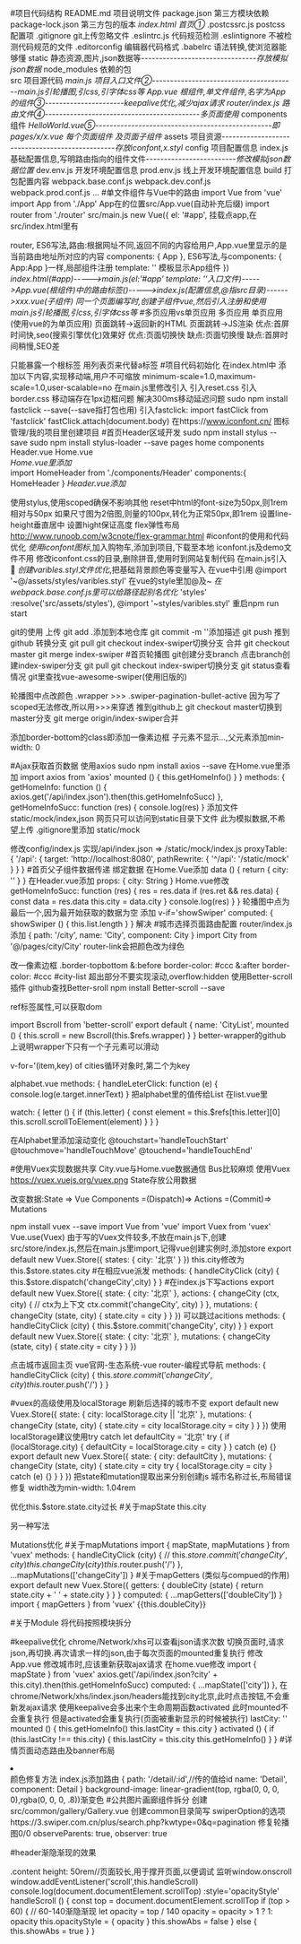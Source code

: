 #项目代码结构
README.md           项目说明文件
package.json        第三方模块依赖
package-lock.json   第三方包的版本
*index.html          首页①*
.postcssrc.js       postcss配置项
.gitignore          git上传忽略文件
.eslintrc.js        代码规范检测
.eslintignore       不被检测代码规范的文件
.editorconfig       编辑器代码格式
.babelrc            语法转换,使浏览器能够懂
static              静态资源,图片,json数据等--------------------------------*存放模拟json数据*
node_modules        依赖的包  
src                 项目源代码
    *main.js         项目入口文件②*----------------------------------------*main.js引轮播图,引css,引字体css等*
    *App.vue         根组件,单文件组件,名字为App的组件③*----------------------*keepalive优化,减少ajax请求*
    *router/index.js 路由文件④*-------------------------------------------*多页面使用*
    components      组件
        *HelloWorld.vue⑤*-------------------------------------------------*即pages/x/x.vue 每个页面组件 及页面子组件*
    assets          项目资源------------------------------------------------*存放iconfont,x.styl*
config              项目配置信息
    index.js        基础配置信息,写明路由指向的组件文件-------------------------*修改模拟json数据位置*
    dev.env.js      开发环境配置信息
    prod.env.js     线上开发环境配置信息
build               打包配置内容
    webpack.base.conf.js
    webpack.dev.conf.js
    webpack.prod.conf.js
    ...
#单文件组件与Vue中的路由
import Vue from 'vue'
import App from './App'     App在的位置src/App.vue(自动补充后缀)
import router from './router'
src/main.js
new Vue({
  el: '#app',               挂载点app,在src/index.html里有 <div id="app"></div>
  router,                   ES6写法,路由:根据网址不同,返回不同的内容给用户,App.vue里<router-view/>显示的是当前路由地址所对应的内容
  components: { App },      ES6写法,与components: { App:App }一样,局部组件注册
  template: '<App/>'        模板显示App组件
})
*index.html(#app)----->main.js(el:'#app' template: '<App/>'入口文件)----->App.vue(根组件)中的路由标签(<router-view/>)----->index.js(配置信息,@指src目录)------>xxx.vue(子组件)*
*同一个页面编写时,创建子组件vue,然后引入注册和使用*
*main.js引轮播图,引css,引字体css等*
#多页应用vs单页应用
多页应用                                                    单页应用(使用vue的为单页应用)
页面跳转->返回新的HTML                                        页面跳转->JS渲染
优点:首屏时间快,seo(搜索引擎优化)效果好                         优点:页面切换快
缺点:页面切换慢                                              缺点:首屏时间稍慢,SEO差

<template></template>只能暴露一个根标签
用<router-link to='/list'>列表页</router-link>来代替a标签
#项目代码初始化
在index.html中
    添加以下内容,实现移动端,用户不可缩放
    minimum-scale=1.0,maximum-scale=1.0,user-scalable=no
在main.js里修改引入
    引入reset.css
    引入border.css 移动端存在1px边框问题
    解决300ms移动延迟问题
        sudo npm install fastclick --save(--save指打包也用)
        引入fastclick:
            import fastClick from 'fastclick'
            fastClick.attach(document.body)
在https://www.iconfont.cn/ 图标管理/我的项目里创建项目
#首页Header区域开发
sudo npm install stylus --save
sudo npm install stylus-loader --save
pages
    home
        components
            Header.vue
    Home.vue   
*Home.vue里添加*            
import HomeHeader from './components/Header'
components:{
    HomeHeader
}
<home-header></home-header>
*Header.vue添加*
<style lang="stylus" scoped></style>
使用stylus,使用scoped确保不影响其他
reset中html的font-size为50px,则1rem相对与50px
如果尺寸图为2倍图,则量的100px,转化为正常50px,即1rem
设置line-height垂直居中
设置hight保证高度
flex弹性布局
http://www.runoob.com/w3cnote/flex-grammar.html
#iconfont的使用和代码优化
*使用iconfont图标*,加入购物车,添加到项目,下载至本地
iconfont.js及demo文件不用
修改iconfont.css的目录,删除拼音,使用时到网站复制代码
在main.js引入
<span class="iconfont">&#xe624;</span>
*创建varibles.styl文件优化*,把基础背景颜色等变量写入
在vue中引用    @import '~@/assets/styles/varibles.styl' 在vue的style里加@及~
*在webpack.base.conf.js里可以给路径起别名优化*
 'styles' :resolve('src/assets/styles'),
 @import '~styles/varibles.styl'
重启npm run start

git的使用 
        上传
        git add .添加到本地仓库
        git commit -m ''添加描述
        git push   推到github
        转换分支
        git pull
        git checkout index-swiper切换分支
        合并
        git checkout master
        git merge index-swiper
#首页轮播图
git创建分支branch
    点击branch创建index-swiper分支
    git pull
    git checkout index-swiper切换分支
    git status查看情况
git里查找vue-awesome-swiper(使用旧版的)
<style lang="stylus" scoped>
    .wrapper
        width: 100%
        height: 0
        overflow: hidden
        padding-bottom: 31.25%//宽高比
        .swiper-img
            width: 100%
</style>
轮播图中点改颜色
.wrapper >>> .swiper-pagination-bullet-active
因为写了scoped无法修改,所以用>>>来穿透
推到github上
git checkout master切换到master分支
git merge  origin/index-swiper合并


添加border-bottom的class即添加一像素边框
子元素不显示...,父元素添加min-width: 0

#Ajax获取首页数据
使用axios
sudo npm install axios --save
在Home.vue里添加
import axios from 'axios'
mounted () {
    this.getHomeInfo()
  }
}
methods: {
    getHomeInfo: function () {
        axios.get('/api/index.json').then(this.getHomeInfoSucc)
    },
    getHomeInfoSucc: function (res) {
      console.log(res)
    }
添加文件
static/mock/index,json
网页只可以访问到static目录下文件
此为模拟数据,不希望上传
.gitignore里添加
static/mock

修改config/index.js
实现/api/index.json => /static/mock/index.js
proxyTable: {
        '/api': {
            target: 'http://localhost:8080',
            pathRewrite: {
                '^/api': '/static/mock'
            }
        }
    }
#首页父子组件数据传递
绑定数据
在Home.Vue添加
data () {
    return {
        city: ''
    }
  }
<home-header :city='city'></home-header>
在Header.vue添加
props: {
    city: String
  }
Home.vue修改
getHomeInfoSucc: function (res) {
      res = res.data
      if (res.ret && res.data) {
        const data = res.data
        this.city = data.city
      }
      console.log(res)
    }
  }
轮播图中点为最后一个,因为最开始获取的数据为空
添加
v-if='showSwiper'
computed: {
    showSwiper () {
      this.list.length
    }
  }
解决
#城市选择页面路由配置
router/index.js添加
{
      path: '/city',
      name: 'City',
      component: City
    }
import City from '@/pages/city/City'
<router-link to='/city'></router-link>
router-link会把颜色改为绿色

改一像素边框
.border-topbottom
     &:before
         border-color: #ccc
     &:after
         border-color: #ccc
#city-list
超出部分不要实现滚动,overflow:hidden
使用Better-scroll插件
github查找Better-sroll
npm install Better-scroll --save

ref标签属性,可以获取dom
<div class="list" ref="wrapper">
import Bscroll from 'better-scroll'
export default {
  name: 'CityList',
  mounted () {
    this.scroll = new Bscroll(this.$refs.wrapper)
  }
}
better-wrapper的github上说明wrapper下只有一个子元素可以滑动

v-for='(item,key) of cities循环对象时,第二个为key

alphabet.vue
methods: {
    handleLeterClick: function (e) {
      console.log(e.target.innerText)
    }
把alphabet里的值传给List
在list.vue里
 <div class="area" v-for='(item,key) of cities' :key='key' :ref='key'>
 watch: {
    letter () {
      if (this.letter) {
        const element = this.$refs[this.letter][0]
        this.scroll.scrollToElement(element)
      }
    }
  }

在Alphabet里添加滚动变化
@touchstart='handleTouchStart'
@touchmove='handleTouchMove'
@touchend='handleTouchEnd'

#使用Vuex实现数据共享
City.vue与Home.vue数据通信
Bus比较麻烦
使用Vuex
https://vuex.vuejs.org/vuex.png
State存放公用数据

改变数据:State => Vue Components =(Dispatch)=> Actions =(Commit)=> Mutations

npm install vuex --save
import Vue from 'vue'
import Vuex from 'vuex'
Vue.use(Vuex)
由于写的Vuex文件较多,不放在main.js下,创建src/store/index.js,然后在main.js里import,记得vue创建实例时,添加store
export default new Vuex.Store({
    states: {
        city: '北京'
    }
})
this.city修改为this.$store.states.city
#在相应vue派发
methods: {
    handleCityClick (city) {
        this.$store.dispatch('changeCity',city)
    }
  }
#在index.js下写actions
export default new Vuex.Store({
  state: {
    city: '北京'
  },
  actions: {
    changeCity (ctx, city) { // ctx为上下文
      ctx.commit('changeCity', city)
    }
  },
  mutations: {
    changeCity (state, city) {
      state.city = city
    }
  }
})
可以跳过acitions
methods: {
    handleCityClick (city) {
      this.$store.commit('changeCity', city)
    }
  }
export default new Vuex.Store({
  state: {
    city: '北京'
  },
  mutations: {
    changeCity (state, city) {
      state.city = city
    }
  }
})

点击城市返回主页
vue官网-生态系统-vue router-编程式导航
methods: {
    handleCityClick (city) {
      this.$store.commit('changeCity', city)
      this.$router.push('/')
    }
  }

#vuex的高级使用及localStorage
刷新后选择的城市不变
export default new Vuex.Store({
  state: {
    city: localStorage.city || '北京'
  },
  mutations: {
    changeCity (state, city) {
      state.city = city
      localStorage.city = city
    }
  }
})
使用localStorage建议使用try catch
let defaultCity = '北京'
try {
    if (localStorage.city) {
        defaultCity =  localStorage.city = city
    }
} catch (e) {}
export default new Vuex.Store({
  state: {
    city: defaultCity
  },
  mutations: {
    changeCity (state, city) {
      state.city = city
      try {
        localStorage.city = city
      } catch (e) {}
    }
  }
})
把state和mutation提取出来分别创建js
城市名称过长,布局错误修复
width改为min-width: 1.04rem

优化this.$store.state.city过长
#关于mapState
this.city
<script>
import { mapState } from 'vuex'
export default{
  computed: {
    ...mapState(['city'])
  }
}
</script>
另一种写法
<script>
import { mapState } from 'vuex'
this.currentCity
 computed: {
    ...mapState({
      currentCity: 'city'
    })
  }
</script>
Mutations优化
#关于mapMutations
import { mapState, mapMutations } from 'vuex'
 methods: {
    handleCityClick (city) {
      // this.$store.commit('changeCity', city)
      this.changeCity(city)
      this.$router.push('/')
    },
    ...mapMutations(['changeCity'])
  }
#关于mapGetters 
(类似与compued的作用)
export default new Vuex.Store({
  getters: {
    doubleCity (state) {
        return state.city + ' ' + state.city
        }
    }
}
 computed: {
    ...mapGetters(['doubleCity'])
  }
import { mapGetters } from 'vuex'
{{this.doubleCity}}

#关于Module
将代码按照模块拆分

#keepalive优化
chrome/Network/xhs可以查看json请求次数
切换页面时,请求json,再切换.再次请求一样的json,由于每次页面的mounted重复执行
修改App.vue
<template>
  <div id="app">
    <keep-alive>
        <router-view/> 
    </keep-alive>
  </div>
</template>
修改城市时,应该重新获取ajax请求
在home.vue修改
import { mapState } from 'vuex'
axios.get('/api/index.json?city' + this.city).then(this.getHomeInfoSucc)
computed: {
    ...mapState(['city'])
  },
在chrome/Network/xhs/index.json/headers能找到city北京,此时点击按钮,不会重新发ajax请求
使用keepalive会多出来个生命周期函数activated
此时mounted不会重复执行
但是activated会重复执行(页面被重新显示的时候被执行)
lastCity: ''
mounted () {
    this.getHomeInfo()
    this.lastCity = this.city
  }
activated () {
if (this.lastCity !== this.city) {
  this.lastCity = this.city
  this.getHomeInfo()
}
}
#详情页面动态路由及banner布局
<router-link :to='./detail/ +"item.id"'><li></li></router-link>
颜色修复方法
</router-link>
index.js添加路由
{
    path: '/detail/:id',//传的值给id
    name: 'Detail',
    component: Detail
  }
  background-image: linear-gradient(top, rgba(0, 0, 0, 0),rgba(0, 0, 0, .8))渐变色
#公共图片画廊组件拆分
创建 src/common/gallery/Gallery.vue
创建common目录简写
swiperOption的选项
https://3.swiper.com.cn/plus/search.php?kwtype=0&q=pagination
修复轮播图0/0
observeParents: true,
observer: true

#header渐隐渐现的效果
<div class="content"></div>
.content
height: 50rem//页面较长,用于撑开页面,以便调试
监听window.onscroll
    window.addEventListener('scroll',this.handleScroll)
console.log(document.documentElement.scrollTop)
:style='opacityStyle'
handleScroll () {
      const top = document.documentElement.scrollTop
      if (top > 60) { // 60-140渐隐渐现
        let opacity = top / 140
        opacity = opacity > 1 ?  1: opacity
        this.opacityStyle = { opacity }
        this.showAbs = false
      } else {
        this.showAbs = true
      }
    }